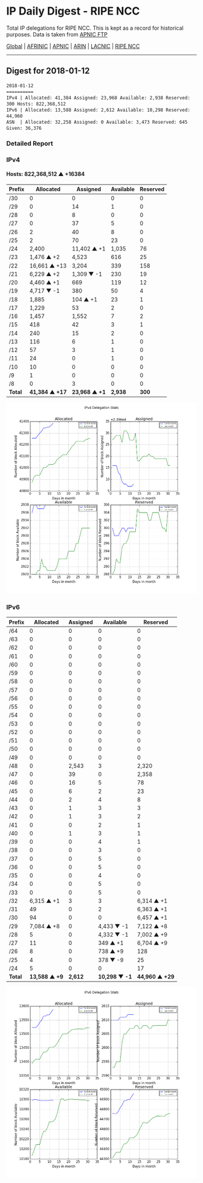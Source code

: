 # IP Daily Digest - RIPE NCC

Total IP delegations for RIPE NCC. This is kept as a record for historical purposes. Data is taken from [APNIC FTP](https://ftp.apnic.net/)

[Global](https://github.com/csmets/IP-Daily-Digest) | [AFRINIC](https://github.com/csmets/IP-Daily-Digest/tree/master/archives/AFRINIC) | [APNIC](https://github.com/csmets/IP-Daily-Digest/tree/master/archives/APNIC) | [ARIN](https://github.com/csmets/IP-Daily-Digest/tree/master/archives/ARIN) | [LACNIC](https://github.com/csmets/IP-Daily-Digest/tree/master/archives/LACNIC) | [RIPE NCC](https://github.com/csmets/IP-Daily-Digest/tree/master/archives/RIPE_NCC)

---

## Digest for 2018-01-12
```
2018-01-12
==========
IPv4 | Allocated: 41,384 Assigned: 23,968 Available: 2,938 Reserved: 300 Hosts: 822,368,512
IPv6 | Allocated: 13,588 Assigned: 2,612 Available: 10,298 Reserved: 44,960
ASN  | Allocated: 32,258 Assigned: 0 Available: 3,473 Reserved: 645 Given: 36,376
```

### Detailed Report

### IPv4

#### Hosts: **822,368,512 ▲ +16384**

| Prefix | Allocated | Assigned | Available | Reserved |
| ----- | ----- | ----- | ----- | ----- |
| /30 | 0 | 0 | 0 | 0 |
| /29 | 0 | 14 | 1 | 0 |
| /28 | 0 | 8 | 0 | 0 |
| /27 | 0 | 37 | 5 | 0 |
| /26 | 2 | 40 | 8 | 0 |
| /25 | 2 | 70 | 23 | 0 |
| /24 | 2,400 | 11,402 ▲ +1 | 1,035 | 76 |
| /23 | 1,476 ▲ +2 | 4,523 | 616 | 25 |
| /22 | 16,661 ▲ +13 | 3,204 | 339 | 158 |
| /21 | 6,229 ▲ +2 | 1,309 ▼ -1 | 230 | 19 |
| /20 | 4,460 ▲ +1 | 669 | 119 | 12 |
| /19 | 4,717 ▼ -1 | 380 | 50 | 4 |
| /18 | 1,885 | 104 ▲ +1 | 23 | 1 |
| /17 | 1,229 | 53 | 2 | 0 |
| /16 | 1,457 | 1,552 | 7 | 2 |
| /15 | 418 | 42 | 3 | 1 |
| /14 | 240 | 15 | 2 | 0 |
| /13 | 116 | 6 | 1 | 0 |
| /12 | 57 | 3 | 1 | 0 |
| /11 | 24 | 0 | 1 | 0 |
| /10 | 10 | 0 | 0 | 0 |
| /9 | 1 | 0 | 0 | 0 |
| /8 | 0 | 3 | 0 | 0 |
| **Total** | **41,384 ▲ +17** | **23,968 ▲ +1** | **2,938** | **300** |

![ipv4-stats](ipv4-figure.png)

### IPv6

| Prefix | Allocated | Assigned | Available | Reserved |
| ----- | ----- | ----- | ----- | ----- |
| /64 | 0 | 0 | 0 | 0 |
| /63 | 0 | 0 | 0 | 0 |
| /62 | 0 | 0 | 0 | 0 |
| /61 | 0 | 0 | 0 | 0 |
| /60 | 0 | 0 | 0 | 0 |
| /59 | 0 | 0 | 0 | 0 |
| /58 | 0 | 0 | 0 | 0 |
| /57 | 0 | 0 | 0 | 0 |
| /56 | 0 | 0 | 0 | 0 |
| /55 | 0 | 0 | 0 | 0 |
| /54 | 0 | 0 | 0 | 0 |
| /53 | 0 | 0 | 0 | 0 |
| /52 | 0 | 0 | 0 | 0 |
| /51 | 0 | 0 | 0 | 0 |
| /50 | 0 | 0 | 0 | 0 |
| /49 | 0 | 0 | 0 | 0 |
| /48 | 0 | 2,543 | 3 | 2,320 |
| /47 | 0 | 39 | 0 | 2,358 |
| /46 | 0 | 16 | 5 | 78 |
| /45 | 0 | 6 | 2 | 23 |
| /44 | 0 | 2 | 4 | 8 |
| /43 | 0 | 1 | 3 | 3 |
| /42 | 0 | 1 | 3 | 2 |
| /41 | 0 | 0 | 2 | 1 |
| /40 | 0 | 1 | 3 | 1 |
| /39 | 0 | 0 | 4 | 1 |
| /38 | 0 | 0 | 3 | 0 |
| /37 | 0 | 0 | 5 | 0 |
| /36 | 0 | 0 | 5 | 0 |
| /35 | 0 | 0 | 4 | 0 |
| /34 | 0 | 0 | 5 | 0 |
| /33 | 0 | 0 | 5 | 0 |
| /32 | 6,315 ▲ +1 | 3 | 3 | 6,314 ▲ +1 |
| /31 | 49 | 0 | 2 | 6,363 ▲ +1 |
| /30 | 94 | 0 | 0 | 6,457 ▲ +1 |
| /29 | 7,084 ▲ +8 | 0 | 4,433 ▼ -1 | 7,122 ▲ +8 |
| /28 | 5 | 0 | 4,332 ▼ -1 | 7,002 ▲ +9 |
| /27 | 11 | 0 | 349 ▲ +1 | 6,704 ▲ +9 |
| /26 | 8 | 0 | 738 ▲ +9 | 128 |
| /25 | 4 | 0 | 378 ▼ -9 | 25 |
| /24 | 5 | 0 | 0 | 17 |
| **Total** | **13,588 ▲ +9** | **2,612** | **10,298 ▼ -1** | **44,960 ▲ +29** |

![ipv6-stats](ipv6-figure.png)